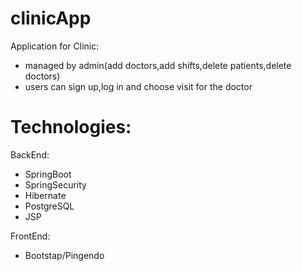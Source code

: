 # clinicApp
Application for Clinic: 

- managed by admin(add doctors,add shifts,delete patients,delete doctors)
- users can sign up,log in and choose visit for the doctor


# Technologies:
BackEnd:
- SpringBoot
- SpringSecurity
- Hibernate
- PostgreSQL
- JSP


FrontEnd:
- Bootstap/Pingendo


